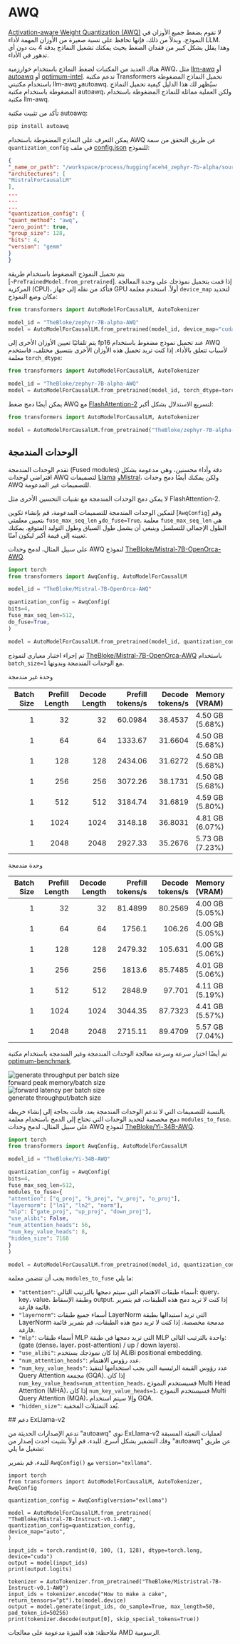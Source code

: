 # AWQ

[Activation-aware Weight Quantization (AWQ)](https://hf.co/papers/2306.00978) لا تقوم بضغط جميع الأوزان في النموذج، وبدلاً من ذلك، فإنها تحافظ على نسبة صغيرة من الأوزان المهمة لأداء LLM. وهذا يقلل بشكل كبير من فقدان الضغط بحيث يمكنك تشغيل النماذج بدقة 4 بت دون أي تدهور في الأداء.

هناك العديد من المكتبات لضغط النماذج باستخدام خوارزمية AWQ، مثل [llm-awq](https://github.com/mit-han-lab/llm-awq) أو [autoawq](https://github.com/casper-hansen/AutoAWQ) أو [optimum-intel](https://huggingface.co/docs/optimum/main/en/intel/optimization_inc). تدعم مكتبة Transformers تحميل النماذج المضغوطة باستخدام مكتبتي llm-awq وautoawq. سيُظهر لك هذا الدليل كيفية تحميل النماذج المضغوطة باستخدام مكتبة autoawq، ولكن العملية مماثلة للنماذج المضغوطة باستخدام مكتبة llm-awq.

تأكد من تثبيت مكتبة autoawq:

```bash
pip install autoawq
```

يمكن التعرف على النماذج المضغوطة باستخدام AWQ عن طريق التحقق من سمة `quantization_config` في ملف [config.json](https://huggingface.co/TheBloke/zephyr-7B-alpha-AWQ/blob/main/config.json) للنموذج:

```json
{
"_name_or_path": "/workspace/process/huggingfaceh4_zephyr-7b-alpha/source",
"architectures": [
"MistralForCausalLM"
],
...
...
...
"quantization_config": {
"quant_method": "awq",
"zero_point": true,
"group_size": 128,
"bits": 4,
"version": "gemm"
}
}
```

يتم تحميل النموذج المضغوط باستخدام طريقة [`~PreTrainedModel.from_pretrained`]. إذا قمت بتحميل نموذجك على وحدة المعالجة المركزية (CPU)، فتأكد من نقله إلى جهاز GPU أولاً. استخدم معلمة `device_map` لتحديد مكان وضع النموذج:

```py
from transformers import AutoModelForCausalLM, AutoTokenizer

model_id = "TheBloke/zephyr-7B-alpha-AWQ"
model = AutoModelForCausalLM.from_pretrained(model_id, device_map="cuda:0")
```

يتم تلقائيًا تعيين الأوزان الأخرى إلى fp16 عند تحميل نموذج مضغوط باستخدام AWQ لأسباب تتعلق بالأداء. إذا كنت تريد تحميل هذه الأوزان الأخرى بتنسيق مختلف، فاستخدم معلمة `torch_dtype`:

```py
from transformers import AutoModelForCausalLM, AutoTokenizer

model_id = "TheBloke/zephyr-7B-alpha-AWQ"
model = AutoModelForCausalLM.from_pretrained(model_id, torch_dtype=torch.float32)
```

يمكن أيضًا دمج ضغط AWQ مع [FlashAttention-2](../perf_infer_gpu_one#flashattention-2) لتسريع الاستدلال بشكل أكبر:

```py
from transformers import AutoModelForCausalLM, AutoTokenizer

model = AutoModelForCausalLM.from_pretrained("TheBloke/zephyr-7B-alpha-AWQ", attn_implementation="flash_attention_2", device_map="cuda:0")
```

## الوحدات المندمجة

تقدم الوحدات المندمجة (Fused modules) دقة وأداء محسنين، وهي مدعومة بشكل افتراضي لوحدات AWQ لتصميمات [Llama](https://huggingface.co/meta-llama) و[Mistral](https://huggingface.co/mistralai/Mistral-7B-v0.1)، ولكن يمكنك أيضًا دمج وحدات AWQ للتصميمات غير المدعومة.

<Tip warning={true}>
لا يمكن دمج الوحدات المندمجة مع تقنيات التحسين الأخرى مثل FlashAttention-2.
</Tip>

<hfoptions id="fuse">
<hfoption id="supported architectures">

لتمكين الوحدات المندمجة للتصميمات المدعومة، قم بإنشاء تكوين [`AwqConfig`] وقم بتعيين معلمتي `fuse_max_seq_len` و`do_fuse=True`. معلمة `fuse_max_seq_len` هي الطول الإجمالي للتسلسل وينبغي أن يشمل طول السياق وطول التوليد المتوقع. يمكنك تعيينه إلى قيمة أكبر ليكون آمنًا.

على سبيل المثال، لدمج وحدات AWQ لنموذج [TheBloke/Mistral-7B-OpenOrca-AWQ](https://huggingface.co/TheBloke/Mistral-7B-OpenOrca-AWQ).

```python
import torch
from transformers import AwqConfig, AutoModelForCausalLM

model_id = "TheBloke/Mistral-7B-OpenOrca-AWQ"

quantization_config = AwqConfig(
bits=4,
fuse_max_seq_len=512,
do_fuse=True,
)

model = AutoModelForCausalLM.from_pretrained(model_id, quantization_config=quantization_config).to(0)
```

تم إجراء اختبار معياري لنموذج [TheBloke/Mistral-7B-OpenOrca-AWQ](https://huggingface.co/TheBloke/Mistral-7B-OpenOrca-AWQ) باستخدام `batch_size=1` مع الوحدات المندمجة وبدونها.

<figcaption class="text-center text-gray-500 text-lg">وحدة غير مندمجة</figcaption>

| Batch Size | Prefill Length | Decode Length | Prefill tokens/s | Decode tokens/s | Memory (VRAM) |
|-------------:|-----------------:|----------------:|-------------------:|------------------:|:----------------|
| 1 | 32 | 32 | 60.0984 | 38.4537 | 4.50 GB (5.68%) |
| 1 | 64 | 64 | 1333.67 | 31.6604 | 4.50 GB (5.68%) |
| 1 | 128 | 128 | 2434.06 | 31.6272 | 4.50 GB (5.68%) |
| 1 | 256 | 256 | 3072.26 | 38.1731 | 4.50 GB (5.68%) |
| 1 | 512 | 512 | 3184.74 | 31.6819 | 4.59 GB (5.80%) |
| 1 | 1024 | 1024 | 3148.18 | 36.8031 | 4.81 GB (6.07%) |
| 1 | 2048 | 2048 | 2927.33 | 35.2676 | 5.73 GB (7.23%) |

<figcaption class="text-center text-gray-500 text-lg">وحدة مندمجة</figcaption>

| Batch Size | Prefill Length | Decode Length | Prefill tokens/s | Decode tokens/s | Memory (VRAM) |
|-------------:|-----------------:|----------------:|-------------------:|------------------:|:----------------|
| 1 | 32 | 32 | 81.4899 | 80.2569 | 4.00 GB (5.05%) |
| 1 | 64 | 64 | 1756.1 | 106.26 | 4.00 GB (5.05%) |
| 1 | 128 | 128 | 2479.32 | 105.631 | 4.00 GB (5.06%) |
| 1 | 256 | 256 | 1813.6 | 85.7485 | 4.01 GB (5.06%) |
| 1 | 512 | 512 | 2848.9 | 97.701 | 4.11 GB (5.19%) |
| 1 | 1024 | 1024 | 3044.35 | 87.7323 | 4.41 GB (5.57%) |
| 1 | 2048 | 2048 | 2715.11 | 89.4709 | 5.57 GB (7.04%) |

تم أيضًا اختبار سرعة وسرعة معالجة الوحدات المندمجة وغير المندمجة باستخدام مكتبة [optimum-benchmark](https://github.com/huggingface/optimum-benchmark).

<div class="flex gap-4">
<div>
<img class="rounded-xl" src="https://huggingface.co/datasets/huggingface/documentation-images/resolve/main/quantization/fused_forward_memory_plot.png" alt="generate throughput per batch size" />
<figcaption class="mt-2 text-center text-sm text-gray-500">forward peak memory/batch size</figcaption>
</div>
<div>
<img class="rounded-xl" src="https://huggingface.co/datasets/huggingface/documentation-images/resolve/main/quantization/fused_generate_throughput_plot.png" alt="forward latency per batch size" />
<figcaption class="mt-2 text-center text-sm text-gray-500">generate throughput/batch size</figcaption>
</div>
</div>

</hfoption>

<hfoption id="unsupported architectures">

بالنسبة للتصميمات التي لا تدعم الوحدات المندمجة بعد، فأنت بحاجة إلى إنشاء خريطة دمج مخصصة لتحديد الوحدات التي تحتاج إلى الدمج باستخدام معلمة `modules_to_fuse`. على سبيل المثال، لدمج وحدات AWQ لنموذج [TheBloke/Yi-34B-AWQ](https://huggingface.co/TheBloke/Yi-34B-AWQ).

```python
import torch
from transformers import AwqConfig, AutoModelForCausalLM

model_id = "TheBloke/Yi-34B-AWQ"

quantization_config = AwqConfig(
bits=4,
fuse_max_seq_len=512,
modules_to_fuse={
"attention": ["q_proj", "k_proj", "v_proj", "o_proj"],
"layernorm": ["ln1", "ln2", "norm"],
"mlp": ["gate_proj", "up_proj", "down_proj"],
"use_alibi": False,
"num_attention_heads": 56,
"num_key_value_heads": 8,
"hidden_size": 7168
}
)

model = AutoModelForCausalLM.from_pretrained(model_id, quantization_config=quantization_config).to(0)
```

يجب أن تتضمن معلمة `modules_to_fuse` ما يلي:

- `"attention"`: أسماء طبقات الاهتمام التي سيتم دمجها بالترتيب التالي: query، key، value، وطبقة الإسقاط output. إذا كنت لا تريد دمج هذه الطبقات، قم بتمرير قائمة فارغة.
- `"layernorm"`: أسماء جميع طبقات LayerNorm التي تريد استبدالها بطبقة LayerNorm مدمجة مخصصة. إذا كنت لا تريد دمج هذه الطبقات، قم بتمرير قائمة فارغة.
- `"mlp"`: أسماء طبقات MLP التي تريد دمجها في طبقة MLP واحدة بالترتيب التالي: (gate (dense، layer، post-attention) / up / down layers).
- `"use_alibi"`: إذا كان نموذجك يستخدم ALiBi positional embedding.
- `"num_attention_heads"`: عدد رؤوس الاهتمام.
- `"num_key_value_heads"`: عدد رؤوس القيمة الرئيسية التي يجب استخدامها لتنفيذ Query Attention مجمعة (GQA). إذا كان `num_key_value_heads=num_attention_heads`، فسيستخدم النموذج Multi Head Attention (MHA)، إذا كان `num_key_value_heads=1`، فسيستخدم النموذج Multi Query Attention (MQA)، وإلا سيتم استخدام GQA.
- `"hidden_size"`: بُعد التمثيلات المخفية.

</hfoption>
</hfoptions>
## دعم ExLlama-v2

تدعم الإصدارات الحديثة من "autoawq" نوى ExLlama-v2 لعمليات التعبئة المسبقة وفك التشفير بشكل أسرع. للبدء، قم أولاً بتثبيت أحدث إصدار من "autoawq" عن طريق تشغيل ما يلي:

للبدء، قم بتمرير `AwqConfig()` مع `version="exllama"`.

```بايثون
import torch
from transformers import AutoModelForCausalLM, AutoTokenizer, AwqConfig

quantization_config = AwqConfig(version="exllama")

model = AutoModelForCausalLM.from_pretrained(
"TheBloke/Mistral-7B-Instruct-v0.1-AWQ",
quantization_config=quantization_config,
device_map="auto",
)

input_ids = torch.randint(0, 100, (1, 128), dtype=torch.long, device="cuda")
output = model(input_ids)
print(output.logits)

tokenizer = AutoTokenizer.from_pretrained("TheBloke/Mistristral-7B-Instruct-v0.1-AWQ")
input_ids = tokenizer.encode("How to make a cake", return_tensors="pt").to(model.device)
output = model.generate(input_ids, do_sample=True, max_length=50, pad_token_id=50256)
print(tokenizer.decode(output[0], skip_special_tokens=True))
```

<Tip warning={true}>
ملاحظة: هذه الميزة مدعومة على معالجات AMD الرسومية.
</Tip>